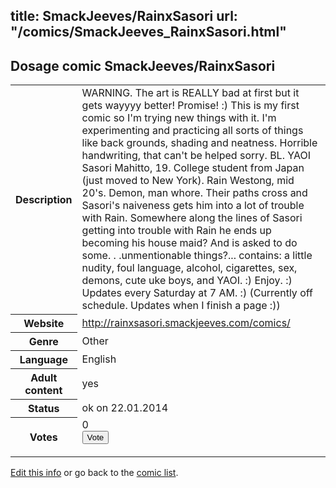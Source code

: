 title: SmackJeeves/RainxSasori
url: "/comics/SmackJeeves_RainxSasori.html"
---
Dosage comic SmackJeeves/RainxSasori
-----------------------------------------

<p id="msg"></p>
<script type="text/javascript">
if (window.location.search === '?edit_info_mail=sent_ok') {
  var elem = document.getElementById("msg");
  elem.innerHTML = 'Edited information sucessfully sent for review, which is usually done daily. Thanks!';
  elem.className = 'ok';
}
</script>
<table class="comicinfo">
<tr>
<th>Description</th><td>WARNING. The art is REALLY bad at first but it gets wayyyy better! Promise! :) This is my first comic so I'm trying new things with it. I'm experimenting and practicing all sorts of things like back grounds, shading and neatness. Horrible handwriting, that can't be helped sorry. BL. YAOI Sasori Mahitto, 19. College student from Japan (just moved to New York). Rain Westong, mid 20's. Demon, man whore. Their paths cross and Sasori's naiveness gets him into a lot of trouble with Rain. Somewhere along the lines of Sasori getting into trouble with Rain he ends up becoming his house maid? And is asked to do some. . .unmentionable things?... contains: a little nudity, foul language, alcohol, cigarettes, sex, demons, cute uke boys, and YAOI. :) Enjoy. :) Updates every Saturday at 7 AM. :) (Currently off schedule. Updates when I finish a page :))</td>
</tr>
<tr>
<th>Website</th><td><a href="http://rainxsasori.smackjeeves.com/comics/">http://rainxsasori.smackjeeves.com/comics/</a></td>
</tr>
<tr>
<th>Genre</th><td>Other</td>
</tr>
<tr>
<th>Language</th><td>English</td>
</tr>
<tr>
<th>Adult content</th><td>yes</td>
</tr>
<tr>
<th>Status</th><td>ok on 22.01.2014</td>
</tr>
<tr>
<th>Votes</th><td>0
<form action="http://gaecounter.appspot.com/count/" method="POST">
<input name="name" type="hidden" value="SmackJeeves_RainxSasori"/>
<input name="uid" type="hidden" id="voteuid" value=""/>
<input type="submit" value="Vote"/>
</form>
</td>
</tr>
</table>
<script type="text/javascript">
var ua = navigator.userAgent;
document.getElementById("voteuid").value = ua.replace(/[^a-zA-Z0-9\._:]/g , "_");;
</script>

[Edit this info](SmackJeeves_RainxSasori_edit.html) or go back to the [comic list](../comic-index.html).
